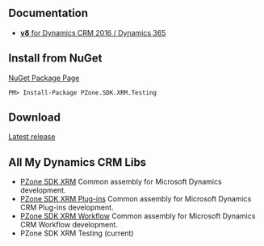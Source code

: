 ## Documentation
<ul>
<li><a href="v8/index.html"><b>v8</b> for Dynamics CRM 2016 / Dynamics 365</a></li>
</ul>

## Install from NuGet

<a href="https://preview.nuget.org/packages/PZone.SDK.XRM.Testing/">NuGet Package Page</a>

```
PM> Install-Package PZone.SDK.XRM.Testing
```

## Download

<a href="https://github.com/ZooY/PZone.SDK.XRM.Testing/releases">Latest release</a>

## All My Dynamics CRM Libs

<ul>
<li><a href="https://github.com/ZooY/PZone.SDK.XRM">PZone SDK XRM</a> Common assembly for Microsoft Dynamics development.</li>
<li><a href="https://github.com/ZooY/PZone.SDK.XRM.Plugins">PZone SDK XRM Plug-ins</a> Common assembly for Microsoft Dynamics CRM Plug-ins development.</li>
<li><a href="https://github.com/ZooY/PZone.SDK.XRM.Workflow">PZone SDK XRM Workflow</a> Common assembly for Microsoft Dynamics CRM Workflow development.</li>
<li>PZone SDK XRM Testing (current)</li>
</ul>

